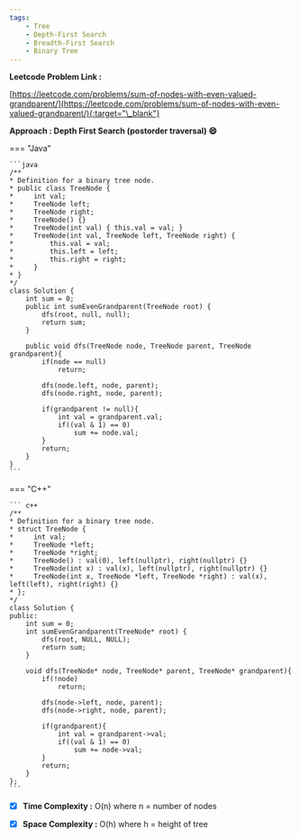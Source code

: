 ```yaml
---
tags:
    - Tree
    - Depth-First Search
    - Breadth-First Search
    - Binary Tree
---
```


**Leetcode Problem Link :**

[https://leetcode.com/problems/sum-of-nodes-with-even-valued-grandparent/](https://leetcode.com/problems/sum-of-nodes-with-even-valued-grandparent/){:target="\_blank"}

**Approach : Depth First Search (postorder traversal) :smile:**

=== "Java"

    ```java
    /**
    * Definition for a binary tree node.
    * public class TreeNode {
    *     int val;
    *     TreeNode left;
    *     TreeNode right;
    *     TreeNode() {}
    *     TreeNode(int val) { this.val = val; }
    *     TreeNode(int val, TreeNode left, TreeNode right) {
    *         this.val = val;
    *         this.left = left;
    *         this.right = right;
    *     }
    * }
    */
    class Solution {
        int sum = 0;
        public int sumEvenGrandparent(TreeNode root) {
            dfs(root, null, null);
            return sum;
        }

        public void dfs(TreeNode node, TreeNode parent, TreeNode grandparent){
            if(node == null)
                return;

            dfs(node.left, node, parent);
            dfs(node.right, node, parent);

            if(grandparent != null){
                int val = grandparent.val;
                if((val & 1) == 0)
                    sum += node.val;
            }
            return;
        }
    }
    ```

=== "C++"

    ``` c++
    /**
    * Definition for a binary tree node.
    * struct TreeNode {
    *     int val;
    *     TreeNode *left;
    *     TreeNode *right;
    *     TreeNode() : val(0), left(nullptr), right(nullptr) {}
    *     TreeNode(int x) : val(x), left(nullptr), right(nullptr) {}
    *     TreeNode(int x, TreeNode *left, TreeNode *right) : val(x), left(left), right(right) {}
    * };
    */
    class Solution {
    public:
        int sum = 0;
        int sumEvenGrandparent(TreeNode* root) {
            dfs(root, NULL, NULL);
            return sum;
        }

        void dfs(TreeNode* node, TreeNode* parent, TreeNode* grandparent){
            if(!node)
                return;

            dfs(node->left, node, parent);
            dfs(node->right, node, parent);

            if(grandparent){
                int val = grandparent->val;
                if((val & 1) == 0)
                    sum += node->val;
            }
            return;
        }
    };
    ```

-   [x] **Time Complexity :** O(n) where n = number of nodes

-   [x] **Space Complexity :** O(h) where h = height of tree

